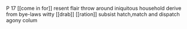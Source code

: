 P 17
[[come in for]]
resent
flair
throw around
iniquitous
household
derive from
bye-laws
witty
[[drab]]
[[ration]]
subsist
hatch,match and dispatch
agony colum